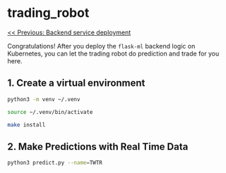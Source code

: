 # trading_robot

[<< Previous: Backend service deployment](https://github.com/IDS-721-Final-Project/flask-ml)

Congratulations! After you deploy the `flask-ml` backend logic on Kubernetes, you can let the trading robot do prediction and trade for you here. 

## 1. Create a virtual environment

```bash
python3 -m venv ~/.venv

source ~/.venv/bin/activate

make install
```

## 2. Make Predictions with Real Time Data

 ```bash
 python3 predict.py --name=TWTR
 ```
